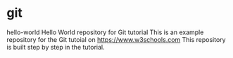 # git
hello-world
Hello World repository for Git tutorial
This is an example repository for the Git tutoial on https://www.w3schools.com
This repository is built step by step in the tutorial.
